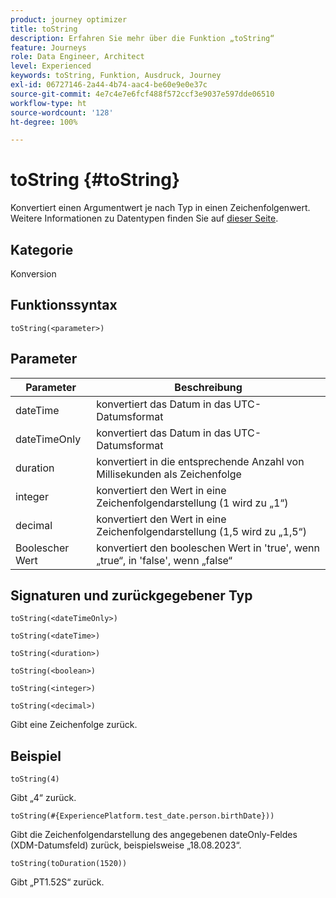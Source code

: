 ```yaml
---
product: journey optimizer
title: toString
description: Erfahren Sie mehr über die Funktion „toString“
feature: Journeys
role: Data Engineer, Architect
level: Experienced
keywords: toString, Funktion, Ausdruck, Journey
exl-id: 06727146-2a44-4b74-aac4-be60e9e0e37c
source-git-commit: 4e7c4e7e6fcf488f572ccf3e9037e597dde06510
workflow-type: ht
source-wordcount: '128'
ht-degree: 100%

---
```


# toString {#toString}

Konvertiert einen Argumentwert je nach Typ in einen Zeichenfolgenwert. Weitere Informationen zu Datentypen finden Sie auf [dieser Seite](../expression/data-types.md).

## Kategorie

Konversion

## Funktionssyntax

`toString(<parameter>)`

## Parameter

| Parameter | Beschreibung |
|--- |--- |
| dateTime | konvertiert das Datum in das UTC-Datumsformat |
| dateTimeOnly | konvertiert das Datum in das UTC-Datumsformat |
| duration | konvertiert in die entsprechende Anzahl von Millisekunden als Zeichenfolge |
| integer | konvertiert den Wert in eine Zeichenfolgendarstellung (1 wird zu „1“) |
| decimal | konvertiert den Wert in eine Zeichenfolgendarstellung (1,5 wird zu „1,5“) |
| Boolescher Wert | konvertiert den booleschen Wert in &#39;true&#39;, wenn „true“, in &#39;false&#39;, wenn „false“ |

## Signaturen und zurückgegebener Typ

`toString(<dateTimeOnly>)`

`toString(<dateTime>)`

`toString(<duration>)`

`toString(<boolean>)`

`toString(<integer>)`

`toString(<decimal>)`

Gibt eine Zeichenfolge zurück.

## Beispiel

`toString(4)`

Gibt „4“ zurück.

`toString(#{ExperiencePlatform.test_date.person.birthDate}))`

Gibt die Zeichenfolgendarstellung des angegebenen dateOnly-Feldes (XDM-Datumsfeld) zurück, beispielsweise „18.08.2023“.

`toString(toDuration(1520))`

Gibt „PT1.52S“ zurück.
